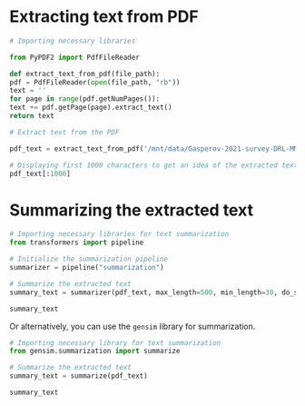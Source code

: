 # Extracting text from PDF

```python
# Importing necessary libraries

from PyPDF2 import PdfFileReader

def extract_text_from_pdf(file_path):
pdf = PdfFileReader(open(file_path, "rb"))
text = ''
for page in range(pdf.getNumPages()):
text += pdf.getPage(page).extract_text()
return text

# Extract text from the PDF

pdf_text = extract_text_from_pdf('/mnt/data/Gasperov-2021-survey-DRL-MM.pdf')

# Displaying first 1000 characters to get an idea of the extracted text.
pdf_text[:1000]  
```

# Summarizing the extracted text

```python
# Importing necessary libraries for text summarization
from transformers import pipeline

# Initialize the summarization pipeline
summarizer = pipeline("summarization")

# Summarize the extracted text
summary_text = summarizer(pdf_text, max_length=500, min_length=30, do_sample=False)

summary_text
```

Or alternatively, you can use the `gensim` library for summarization.

```python
# Importing necessary library for text summarization
from gensim.summarization import summarize

# Summarize the extracted text
summary_text = summarize(pdf_text)

summary_text
```
